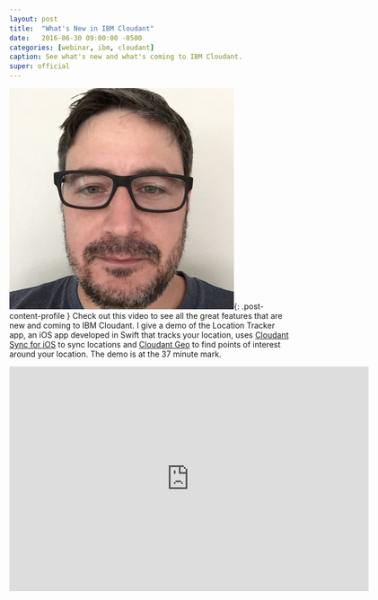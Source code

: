 ```yaml
---
layout: post
title:  "What's New in IBM Cloudant"
date:   2016-06-30 09:00:00 -0500
categories: [webinar, ibm, cloudant]
caption: See what's new and what's coming to IBM Cloudant.
super: official
---
```


![Super Official](/img/profile1.jpg){: .post-content-profile } Check out this video to see all the great features that
are new and coming to IBM Cloudant. I give a demo of the Location Tracker app, an iOS app developed in Swift that
tracks your location, uses [Cloudant Sync for iOS](https://github.com/cloudant/CDTDatastore) to sync locations
and [Cloudant Geo](https://docs.cloudant.com/geo.html) to find points of interest around your location.
The demo is at the 37 minute mark.

<iframe width="640" height="400" src="https://www.youtube.com/embed/bK3-S2gQYpE" frameborder="0" allowfullscreen></iframe>
